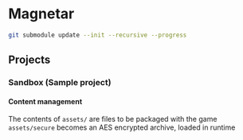 # Magnetar

```sh
git submodule update --init --recursive --progress
```

## Projects

### Sandbox (Sample project)

#### Content management
The contents of `assets/` are files to be packaged with the game
`assets/secure` becomes an AES encrypted archive, loaded in runtime